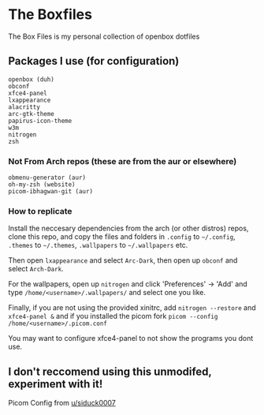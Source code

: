 # The Boxfiles
The Box Files is my personal collection of openbox dotfiles

## Packages I use (for configuration)
```
openbox (duh)
obconf
xfce4-panel
lxappearance
alacritty
arc-gtk-theme
papirus-icon-theme
w3m
nitrogen
zsh
```
### Not From Arch repos (these are from the aur or elsewhere)
```
obmenu-generator (aur)
oh-my-zsh (website)
picom-ibhagwan-git (aur)
```
### How to replicate
Install the neccesary dependencies from the arch (or other distros) repos, clone this repo, and copy the files and folders in `.config` to `~/.config`, `.themes` to `~/.themes`, `.wallpapers` to `~/.wallpapers` etc. 

Then open `lxappearance` and select `Arc-Dark`, then open up `obconf` and select `Arch-Dark`. 

For the wallpapers, open up `nitrogen` and click 'Preferences' -> 'Add' and type `/home/<username>/.wallpapers/` and select one you like. 

Finally, if you are not using the provided xinitrc, add `nitrogen --restore` and `xfce4-panel &` and if you installed the picom fork `picom --config /home/<username>/.picom.conf`

You may want to configure xfce4-panel to not show the programs you dont use.
 ## I don't reccomend using this unmodifed, experiment with it!

Picom Config from [u/siduck0007](https://www.reddit.com/user/siduck0007)
